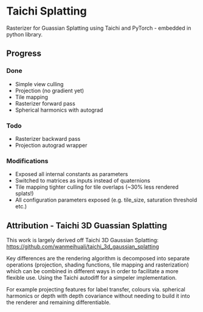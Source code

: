 # Taichi Splatting

Rasterizer for Guassian Splatting using Taichi and PyTorch - embedded in python library. 

## Progress

### Done
* Simple view culling 
* Projection (no gradient yet)
* Tile mapping 
* Rasterizer forward pass
* Spherical harmonics with autograd

### Todo
* Rasterizer backward pass
* Projection autograd wrapper

### Modifications

* Exposed all internal constants as parameters
* Switched to matrices as inputs instead of quaternions 
* Tile mapping tighter culling for tile overlaps (~30% less rendered splats!)
* All configuration parameters exposed (e.g. tile_size, saturation threshold etc.)


## Attribution - Taichi 3D Guassian Splatting

This work is largely derived off Taichi 3D Gaussian Splatting: https://github.com/wanmeihuali/taichi_3d_gaussian_splatting

Key differences are the rendering algorithm is decomposed into separate operations (projection, shading functions, tile mapping and rasterization) which can be combined in different ways in order to facilitate a more flexible use. Using the Taichi autodiff for a simpeler implementation. 

For example projecting features for label transfer, colours via. spherical harmonics or depth with depth covariance without needing to build it into the renderer and remaining differentiable.
